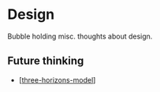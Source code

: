 # Design

Bubble holding misc. thoughts about design.

## Future thinking

- [[three-horizons-model]]

[//begin]: # "Autogenerated link references for markdown compatibility"
[three-horizons-model]: three-horizons-model "three-horizons-model"
[//end]: # "Autogenerated link references"